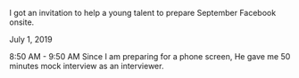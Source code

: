 I got an invitation to help a young talent to prepare September Facebook onsite. <br>

July 1, 2019<br>

8:50 AM - 9:50 AM
Since I am preparing for a phone screen, He gave me 50 minutes mock interview as an interviewer. 



